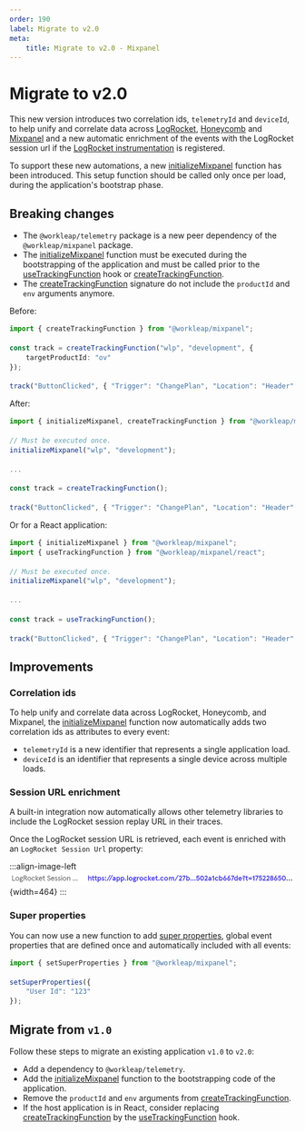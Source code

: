 ```yaml
---
order: 190
label: Migrate to v2.0
meta:
    title: Migrate to v2.0 - Mixpanel
---
```


# Migrate to v2.0

This new version introduces two correlation ids, `telemetryId` and `deviceId`, to help unify and correlate data across [LogRocket](https://logrocket.com/), [Honeycomb](https://www.honeycomb.io/) and [Mixpanel](https://mixpanel.com/) and a new automatic enrichment of the events with the LogRocket session url if the [LogRocket instrumentation](../../logrocket/getting-started.md) is registered.

To support these new automations, a new [initializeMixpanel](../reference/initializeMixpanel.md) function has been introduced. This setup function should be called only once per load, during the application's bootstrap phase.

## Breaking changes

- The `@workleap/telemetry` package is a new peer dependency of the `@workleap/mixpanel` package.
- The [initializeMixpanel](../reference/initializeMixpanel.md) function must be executed during the bootstrapping of the application and must be called prior to the [useTrackingFunction](../reference/useTrackingFunction.md) hook or [createTrackingFunction](../reference/createTrackingFunction.md).
- The [createTrackingFunction](../reference/createTrackingFunction.md) signature do not include the `productId` and `env` arguments anymore.

Before:

```ts
import { createTrackingFunction } from "@workleap/mixpanel";

const track = createTrackingFunction("wlp", "development", {
    targetProductId: "ov"
});

track("ButtonClicked", { "Trigger": "ChangePlan", "Location": "Header" });
```

After:

```ts
import { initializeMixpanel, createTrackingFunction } from "@workleap/mixpanel";

// Must be executed once.
initializeMixpanel("wlp", "development");

...

const track = createTrackingFunction();

track("ButtonClicked", { "Trigger": "ChangePlan", "Location": "Header" });
```

Or for a React application:

```ts
import { initializeMixpanel } from "@workleap/mixpanel";
import { useTrackingFunction } from "@workleap/mixpanel/react";

// Must be executed once.
initializeMixpanel("wlp", "development");

...

const track = useTrackingFunction();

track("ButtonClicked", { "Trigger": "ChangePlan", "Location": "Header" });
```

## Improvements

### Correlation ids

To help unify and correlate data across LogRocket, Honeycomb, and Mixpanel, the [initializeMixpanel](../reference/initializeMixpanel.md) function now automatically adds two correlation ids as attributes to every event:

- `telemetryId` is a new identifier that represents a single application load.
- `deviceId` is an identifier that represents a single device across multiple loads.

### Session URL enrichment

A built-in integration now automatically allows other telemetry libraries to include the LogRocket session replay URL in their traces.

Once the LogRocket session URL is retrieved, each event is enriched with an `LogRocket Session Url` property:

:::align-image-left
![Enrichment example](../../static/mixpanel/mixpanel-logrocket-session-url.png){width=464}
:::

### Super properties

You can now use a new function to add [super properties](../reference/setSuperProperties.md), global event properties that are defined once and automatically included with all events:

```ts
import { setSuperProperties } from "@workleap/mixpanel";

setSuperProperties({
    "User Id": "123"
});
```

## Migrate from `v1.0`

Follow these steps to migrate an existing application `v1.0` to `v2.0`:

- Add a dependency to `@workleap/telemetry`.
- Add the [initializeMixpanel](../reference/initializeMixpanel.md) function to the bootstrapping code of the application.
- Remove the `productId` and `env` arguments from [createTrackingFunction](../reference/createTrackingFunction.md).
- If the host application is in React, consider replacing [createTrackingFunction](../reference/createTrackingFunction.md) by the [useTrackingFunction](../reference/useTrackingFunction.md) hook.
